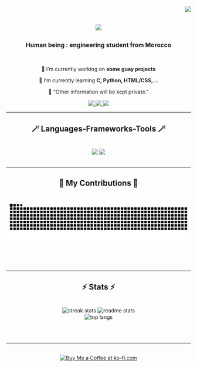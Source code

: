<img align="right" src="https://visitor-badge.laobi.icu/badge?page_id=amyaby.amyaby" />

<h1 align="center">
    <img src="https://readme-typing-svg.herokuapp.com/?font=Righteous&size=35&center=true&vCenter=true&width=500&height=70&duration=4000&color=800080&lines=bienvenidos+ todos!+👋;+I'm+Imane!;" />
</h1>

<h3 align="center"> Human being : engineering student from Morocco </h3>

<br/>

<div align="center">
 
 🔭 I’m currently working on **some guay projects**
 
 🌱 I’m currently learning **C, Python, HTML/CSS,...**

 🤪 "Other information will be kept private."



 </div>
 
<div align="center"> 
  <a href="mailto:businessamy90@gmail.com
">
    <img src="https://img.shields.io/badge/Gmail-333333?style=for-the-badge&logo=gmail&logoColor=red" />
  </a>
  <a href="https://linkedin.com/in/pedro-sales-muniz" target="_blank">
    <img src="https://img.shields.io/badge/LinkedIn-0077B5?style=for-the-badge&logo=linkedin&logoColor=white" target="_blank" />
  </a>
  <a href="https://salesp07.github.io" target="_blank">
     <img src="https://img.shields.io/badge/Portfolio-FF5722?style=for-the-badge&logo=todoist&logoColor=white" target="_blank" /> <!-- sqlite, safari, google-chrome are other good icon options -->
  </a>
</div>

 <hr/>
 
<h2 align="center">🪄 Languages-Frameworks-Tools 🪄</h2>
<br/>
<div align="center">
    <img src="https://skillicons.dev/icons?i=capcut,html,css,vscode,github,git" />
    <img src="https://skillicons.dev/icons?i=python,c" /><br>
</div>

<br/>
<hr/>

<div align="center">
  <h2>🦄 My Contributions 🦄</h2>
  <br>
  <img alt="unicorn eating my contributions" src="https://raw.githubusercontent.com/amyaby/amyaby/output/github-contribution-grid-snake.svg" />
  
  <br/><br/><br/>
</div>

<hr/>

<h2 align="center">⚡ Stats ⚡</h2>
<br>
<div align=center>
  <img width=390 src="https://github-readme-stats.vercel.app/?user=amyaby&count_private=true&theme=react&border_radius=10" alt="streak stats"/>
  <img width=390 src="https://streak-stats.demolab.com/api?username=amyaby&count_private=true&show_icons=true&theme=react&rank_icon=github&border_radius=10" alt="readme stats" />
  <br/>
  <img width=325 align="center" src="https://github-readme-stats-amyaby.vercel.app/api/top-langs/?username=salesp07&hide=HTML&langs_count=8&layout=compact&theme=react&border_radius=10&size_weight=0.5&count_weight=0.5&exclude_repo=github-readme-stats" alt="top langs" />
</div>

<br/><br/>

<hr/>

<br/>

<div align="center">
<a href='https://ko-fi.com/V7V4RAK9C' target='_blank'><img height='64' style='border:0px;height:64px;' src='https://storage.ko-fi.com/cdn/kofi1.png?v=3' border='0' alt='Buy Me a Coffee at ko-fi.com' /></a>
</div>

<br/>
